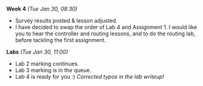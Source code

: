 **Week 4** *(Tue Jan 30, 08:30)*  
- Survey results posted & lesson adjusted. 
- I have decided to swap the order of Lab 4 and Assignment 1. I would
like you to hear the controller and routing lessons, and to do the routing lab,
before tackling the first assignment.

**Labs** *(Tue Jan 30, 11:00)*  
- Lab 2 marking continues.  
- Lab 3 marking is in the queue.
- Lab 4 is ready for you :) _Corrected typos in the lab writeup!_
